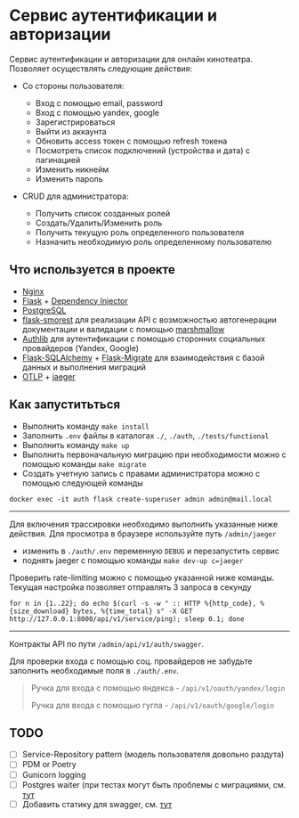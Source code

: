 # Сервис аутентификации и авторизации

Сервис аутентификации и авторизации для онлайн кинотеатра. Позволяет осуществлять следующие действия:

- Со стороны пользователя:

  - Вход с помощью email, password
  - Вход с помощью yandex, google
  - Зарегистрироваться
  - Выйти из аккаунта
  - Обновить access токен с помощью refresh токена
  - Посмотреть список подключений (устройства и дата) с пагинацией
  - Изменить никнейм
  - Изменить пароль

- CRUD для администратора:

  - Получить список созданных ролей
  - Создать/Удалить/Изменить роль
  - Получить текущую роль определенного пользователя
  - Назначить необходимую роль определенному пользователю

## Что используется в проекте

- [Nginx](https://nginx.org/)
- [Flask](https://flask.palletsprojects.com/en/latest/) +
  [Dependency Injector](https://python-dependency-injector.ets-labs.org/)
- [PostgreSQL](https://www.postgresql.org/)
- [flask-smorest](https://github.com/marshmallow-code/flask-smorest) для реализации API
  с возможностью автогенерации документации
  и валидации с помощью [marshmallow](https://github.com/marshmallow-code/marshmallow)
- [Authlib](https://authlib.org/) для аутентификации с помощью сторонних социальных провайдеров (Yandex, Google)
- [Flask-SQLAlchemy](https://flask-sqlalchemy.palletsprojects.com/en/latest/) +
  [Flask-Migrate](https://flask-migrate.readthedocs.io/en/latest/) для взаимодействия с базой данных и выполнения миграций
- [OTLP](https://opentelemetry.io/) + [jaeger](https://www.jaegertracing.io/)

## Как запуститьться

- Выполнить команду `make install`
- Заполнить `.env` файлы в каталогах `./`, `./auth`, `./tests/functional`
- Выполнить команду `make up`
- Выполнить первоначальную миграцию при необходимости можно с помощью команды `make migrate`
- Cоздать учетную запись с правами администратора можно с помощью следующей команды

```
docker exec -it auth flask create-superuser admin admin@mail.local
```

---

Для включения трассировки необходимо выполнить указанные ниже действия. Для просмотра в браузере используйте путь `/admin/jaeger`

- изменить в `./auth/.env` переменную `DEBUG` и перезапустить сервис
- поднять jaeger с помощью команды `make dev-up c=jaeger`

Проверить rate-limiting можно с помощью указанной ниже команды. Текущая настройка позволяет отправлять 3 запроса в секунду

```
for n in {1..22}; do echo $(curl -s -w " :: HTTP %{http_code}, %{size_download} bytes, %{time_total} s" -X GET http://127.0.0.1:8000/api/v1/service/ping); sleep 0.1; done
```

---

Контракты API по пути `/admin/api/v1/auth/swagger`.

Для проверки входа с помощью соц. провайдеров не забудьте заполнить необходимые поля в `./auth/.env`.

> Ручка для входа с помощью яндекса - `/api/v1/oauth/yandex/login`
>
> Ручка для входа с помощью гугла - `/api/v1/oauth/google/login`

## TODO

- [ ] Service-Repository pattern (модель пользователя довольно раздута)
- [ ] PDM or Poetry
- [ ] Gunicorn logging
- [ ] Postgres waiter (при тестах могут быть проблемы с миграциями,
      см. [тут](https://github.com/serginhohigh/movies-auth-api/blob/eba2d8a09032a4d2b99b9c98633c986eb1f309ef/Makefile#L50)
- [ ] Добавить статику для swagger,
      см. [тут](https://github.com/serginhohigh/movies-auth-api/blob/eba2d8a09032a4d2b99b9c98633c986eb1f309ef/auth/src/core/config.py#L49)
